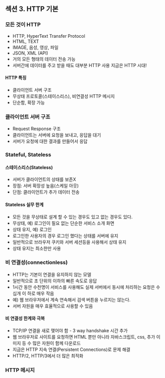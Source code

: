 ## 섹션 3. HTTP 기본

### 모든 것이 HTTP

- HTTP, HyperText Transfer Protocol
- HTML, TEXT
- IMAGE, 음성, 영상, 파일
- JSON, XML (API)
- 거의 모든 형태의 데이터 전송 가능
- 서버간에 데이터를 주고 받을 때도 대부분 HTTP 사용 지금은 HTTP 시대!

#### HTTP 특징

- 클라이언트 서버 구조
- 무상태 프로토콜(스테이스리스), 비연결성 HTTP 메시지
- 단순함, 확장 가능

### 클라이언트 서버 구조

- Request Response 구조
- 클라이언트는 서버에 요청을 보내고, 응답을 대기
- 서버가 요청에 대한 결과를 만들어서 응답

### Stateful, Stateless

#### 스테이스리스(Stateless)

- 서버가 클라이언트의 상태를 보존X
- 장점: 서버 확장성 높음(스케일 아웃)
- 단점: 클라이언트가 추가 데이터 전송

#### Stateless 실무 한계

- 모든 것을 무상태로 설계 할 수 있는 경우도 있고 없는 경우도 있다.
- 무상태, 예) 로그인이 필요 없는 단순한 서비스 소개 화면
- 상태 유지, 예) 로그인
- 로그인한 사용자의 경우 로그인 했다는 상태를 서버에 유지
- 일반적으로 브라우저 쿠키와 서버 세션등을 사용해서 상태 유지
- 상태 유지는 최소한만 사용

### 비 연결성(connectionless)

- HTTP는 기본이 연결을 유지하지 않는 모델
- 일반적으로 초 단위의 이하의 빠른 속도로 응답
- 1시간 동안 수천명이 서비스를 사용해도 실제 서버에서 동시에 처리하는 요청은 수십개 이 하로 매우 작음
- 예) 웹 브라우저에서 계속 연속해서 검색 버튼을 누르지는 않는다.
- 서버 자원을 매우 효율적으로 사용할 수 있음

#### 비 연결성 한계와 극복

- TCP/IP 연결을 새로 맺어야 함 - 3 way handshake 시간 추가
- 웹 브라우저로 사이트를 요청하면 HTML 뿐만 아니라 자바스크립트, css, 추가 이미지 등 수 많은 자원이 함께 다운로드
- 지금은 HTTP 지속 연결(Persistent Connections)로 문제 해결
- HTTP/2, HTTP/3에서 더 많은 최적화

### HTTP 메시지

